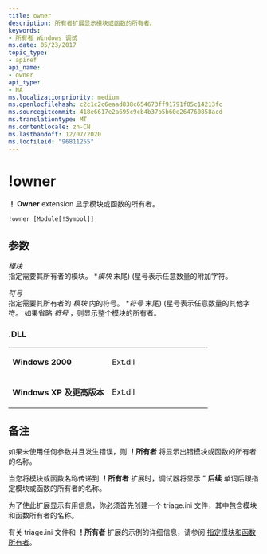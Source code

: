 ```yaml
---
title: owner
description: 所有者扩展显示模块或函数的所有者。
keywords:
- 所有者 Windows 调试
ms.date: 05/23/2017
topic_type:
- apiref
api_name:
- owner
api_type:
- NA
ms.localizationpriority: medium
ms.openlocfilehash: c2c1c2c6eaad838c654673ff91791f05c14213fc
ms.sourcegitcommit: 418e6617e2a695c9cb4b37b5b60e264760858acd
ms.translationtype: MT
ms.contentlocale: zh-CN
ms.lasthandoff: 12/07/2020
ms.locfileid: "96811255"
---
```

# <a name="owner"></a>!owner


**！ Owner** extension 显示模块或函数的所有者。

```dbgcmd
!owner [Module[!Symbol]]
```

## <a name="span-idddk__owner_dbgspanspan-idddk__owner_dbgspanparameters"></a><span id="ddk__owner_dbg"></span><span id="DDK__OWNER_DBG"></span>参数


<span id="_______Module______"></span><span id="_______module______"></span><span id="_______MODULE______"></span>*模块*   
指定需要其所有者的模块。 \**模块* 末尾)  (星号表示任意数量的附加字符。

<span id="_______Symbol______"></span><span id="_______symbol______"></span><span id="_______SYMBOL______"></span>*符号*   
指定需要其所有者的 *模块* 内的符号。 \**符号* 末尾)  (星号表示任意数量的其他字符。 如果省略 *符号* ，则显示整个模块的所有者。

### <a name="span-iddllspanspan-iddllspandll"></a><span id="DLL"></span><span id="dll"></span>.DLL

<table>
<colgroup>
<col width="50%" />
<col width="50%" />
</colgroup>
<tbody>
<tr class="odd">
<td align="left"><p><strong>Windows 2000</strong></p></td>
<td align="left"><p>Ext.dll</p></td>
</tr>
<tr class="even">
<td align="left"><p><strong>Windows XP 及更高版本</strong></p></td>
<td align="left"><p>Ext.dll</p></td>
</tr>
</tbody>
</table>

 

<a name="remarks"></a>备注
-------

如果未使用任何参数并且发生错误，则 **！所有者** 将显示出错模块或函数的所有者的名称。

当您将模块或函数名称传递到 **！所有者** 扩展时，调试器将显示 " **后续** 单词后跟指定模块或函数的所有者的名称。

为了使此扩展显示有用信息，你必须首先创建一个 triage.ini 文件，其中包含模块和函数所有者的名称。

有关 triage.ini 文件和 **！所有者** 扩展的示例的详细信息，请参阅 [指定模块和函数所有者](specifying-module-and-function-owners.md)。

 

 






